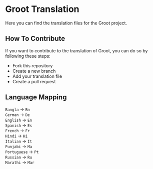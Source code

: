 # Groot Translation
Here you can find the translation files for the Groot project.

## How To Contribute
If you want to contribute to the translation of Groot, you can do so by following these steps:
- Fork this repository
- Create a new branch
- Add your translation file
- Create a pull request

## Language Mapping
`Bangla` -> `Bn`<br/>
`German` -> `De`<br/>
`English` -> `En`<br/>
`Spanish` -> `Es`<br/>
`French` -> `Fr`<br/>
`Hindi` -> `Hi`<br/>
`Italian` -> `It`<br/>
`Punjabi` -> `Ma`<br/>
`Portuguese` -> `Pt`<br/>
`Russian` -> `Ru`<br/>
`Marathi` -> `Mar` <br/>
